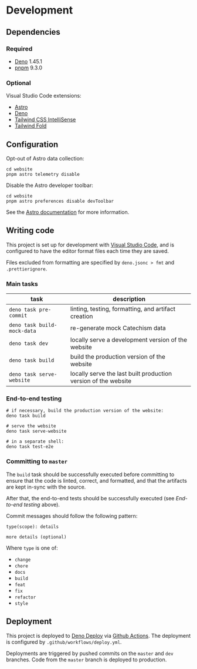 # Development

## Dependencies

### Required

- [Deno](https://deno.land/) 1.45.1
- [pnpm](https://pnpm.io/) 9.3.0

### Optional

Visual Studio Code extensions:

- [Astro](https://marketplace.visualstudio.com/items?itemName=astro-build.astro-vscode)
- [Deno](https://marketplace.visualstudio.com/items?itemName=denoland.vscode-deno)
- [Tailwind CSS IntelliSense](https://marketplace.visualstudio.com/items?itemName=bradlc.vscode-tailwindcss)
- [Tailwind Fold](https://marketplace.visualstudio.com/items?itemName=stivo.tailwind-fold)

## Configuration

Opt-out of Astro data collection:

```
cd website
pnpm astro telemetry disable
```

Disable the Astro developer toolbar:

```
cd website
pnpm astro preferences disable devToolbar
```

See the [Astro documentation](https://docs.astro.build/en/reference/cli-reference/#astro-preferences) for more information.

## Writing code

This project is set up for development with [Visual Studio Code](https://code.visualstudio.com/), and is configured to have the editor
format files each time they are saved.

Files excluded from formatting are specified by `deno.jsonc > fmt` and `.prettierignore`.

### Main tasks

| task                        | description                                                    |
| --------------------------- | -------------------------------------------------------------- |
| `deno task pre-commit`      | linting, testing, formatting, and artifact creation            |
| `deno task build-mock-data` | re-generate mock Catechism data                                |
| `deno task dev`             | locally serve a development version of the website             |
| `deno task build`           | build the production version of the website                    |
| `deno task serve-website`   | locally serve the last built production version of the website |

### End-to-end testing

```
# if necessary, build the production version of the website:
deno task build

# serve the website
deno task serve-website

# in a separate shell:
deno task test-e2e
```

### Committing to `master`

The `build` task should be successfully executed before committing to ensure that the code is linted, correct, and formatted, and that the
artifacts are kept in-sync with the source.

After that, the end-to-end tests should be successfully executed (see _End-to-end testing_ above).

Commit messages should follow the following pattern:

```
type(scope): details

more details (optional)
```

Where `type` is one of:

- `change`
- `chore`
- `docs`
- `build`
- `feat`
- `fix`
- `refactor`
- `style`

## Deployment

This project is deployed to [Deno Deploy](https://deno.com/deploy) via [Github Actions](https://docs.github.com/en/actions). The deployment
is configured by `.github/workflows/deploy.yml`.

Deployments are triggered by pushed commits on the `master` and `dev` branches. Code from the `master` branch is deployed to production.
